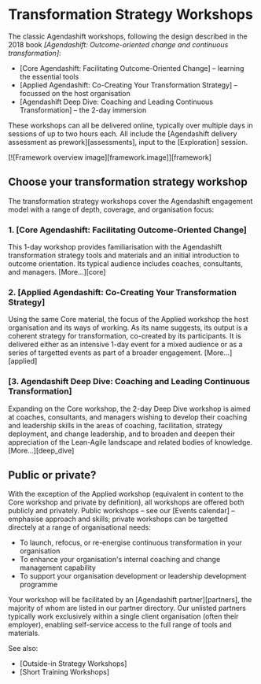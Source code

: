 # Transformation Strategy Workshops

The classic Agendashift workshops, following the design described in the 2018 book *[Agendashift: Outcome-oriented change and continuous transformation]*:

  * [Core Agendashift: Facilitating Outcome-Oriented Change] – learning the essential tools
  * [Applied Agendashift: Co-Creating Your Transformation Strategy] – focussed on the host organisation
  * [Agendashift Deep Dive: Coaching and Leading Continuous Transformation] – the 2-day immersion

These workshops can all be delivered online, typically over multiple days in sessions of up to two hours each. All include the [Agendashift delivery assessment as prework][assessments], input to the [Exploration] session.

[![Framework overview image][framework.image]][framework]

## Choose your transformation strategy workshop

The transformation strategy workshops cover the Agendashift engagement model with a range of depth, coverage, and organisation focus:

### 1. [Core Agendashift: Facilitating Outcome-Oriented Change]

This 1-day workshop provides familiarisation with the Agendashift transformation strategy tools and materials and an initial introduction to outcome orientation. Its typical audience includes coaches, consultants, and managers. [More...][core]

### 2. [Applied Agendashift: Co-Creating Your Transformation Strategy]

Using the same Core material, the focus of the Applied workshop the host organisation and its ways of working. As its name suggests, its output is a coherent strategy for transformation, co-created by its participants. It is delivered either as an intensive 1-day event for a mixed audience or as a series of targetted events as part of a broader engagement. [More...][applied]

### [3. Agendashift Deep Dive: Coaching and Leading Continuous Transformation]

Expanding on the Core workshop, the 2-day Deep Dive workshop is aimed at coaches, consultants, and managers wishing to develop their coaching and leadership skills in the areas of coaching, facilitation, strategy deployment, and change leadership, and to broaden and deepen their appreciation of the Lean-Agile landscape and related bodies of knowledge. [More...][deep_dive]

## Public or private?

With the exception of the Applied workshop (equivalent in content to the Core workshop and private by definition), all workshops are offered both publicly and privately. Public workshops – see our [Events calendar] – emphasise approach and skills; private workshops can be targetted directely at a range of organisational needs:

  * To launch, refocus, or re-energise continuous transformation in your organisation
  * To enhance your organisation's internal coaching and change management capability
  * To support your organisation development or leadership development programme

Your workshop will be facilitated by an [Agendashift partner][partners], the majority of whom are listed in our partner directory. Our unlisted partners typically work exclusively within a single client organisation (often their employer), enabling self-service access to the full range of tools and materials.

See also:

  * [Outside-in Strategy Workshops]
  * [Short Training Workshops]